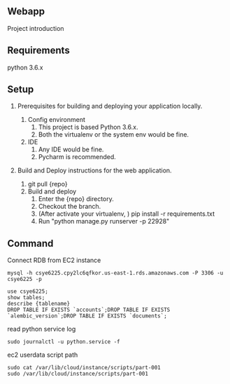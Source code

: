 ## Webapp
Project introduction

## Requirements
python 3.6.x 

## Setup
1. Prerequisites for building and deploying your application locally.
   1. Config environment
      1. This project is based Python 3.6.x. 
      2. Both the virtualenv or the system env would be fine. 
   2. IDE
      1. Any IDE would be fine. 
      2. Pycharm is recommended.

2. Build and Deploy instructions for the web application.
   1. git pull {repo}
   2. Build and deploy
      1. Enter the {repo} directory.
      2. Checkout the branch.
      3. (After activate your virtualenv, ) pip install -r requirements.txt
      4. Run "python manage.py runserver -p 22928"

## Command
Connect RDB from EC2 instance
```
mysql -h csye6225.cpy2lc6qfkor.us-east-1.rds.amazonaws.com -P 3306 -u csye6225 -p

use csye6225;
show tables;
describe {tablename}
DROP TABLE IF EXISTS `accounts`;DROP TABLE IF EXISTS `alembic_version`;DROP TABLE IF EXISTS `documents`;
```

read python service log
```
sudo journalctl -u python.service -f
```

ec2 userdata script path
```
sudo cat /var/lib/cloud/instance/scripts/part-001
sudo /var/lib/cloud/instance/scripts/part-001
```
